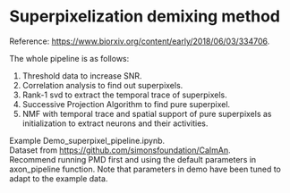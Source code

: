 # Superpixelization demixing method

Reference: https://www.biorxiv.org/content/early/2018/06/03/334706.

The whole pipeline is as follows:
1. Threshold data to increase SNR.
2. Correlation analysis to find out superpixels.
3. Rank-1 svd to extract the temporal trace of superpixels.
4. Successive Projection Algorithm to find pure superpixel.
5. NMF with temporal trace and spatial support of pure superpixels as initialization to extract neurons and their activities.

Example Demo_superpixel_pipeline.ipynb. <br />
Dataset from https://github.com/simonsfoundation/CaImAn. <br />
Recommend running PMD first and using the default parameters in axon_pipeline function. Note that parameters in demo have been tuned to adapt to the example data.

